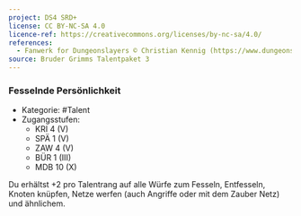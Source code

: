 ```yaml
---
project: DS4 SRD+
license: CC BY-NC-SA 4.0
licence-ref: https://creativecommons.org/licenses/by-nc-sa/4.0/
references: 
  - Fanwerk for Dungeonslayers © Christian Kennig (https://www.dungeonslayers.net/)
source: Bruder Grimms Talentpaket 3
---
```


### Fesselnde Persönlichkeit

- Kategorie: #Talent
- Zugangsstufen:
  - KRI 4 (V)
  - SPÄ 1 (V)
  - ZAW 4 (V)
  - BÜR 1 (III)
  - MDB 10 (X)

Du erhältst +2 pro Talentrang auf alle Würfe zum Fesseln, Entfesseln, Knoten knüpfen, Netze werfen (auch Angriffe oder mit dem Zauber Netz) und ähnlichem.

